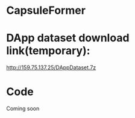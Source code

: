 # CapsuleFormer

# DApp dataset download link(temporary):
http://159.75.137.25/DAppDataset.7z

# Code
Coming soon
